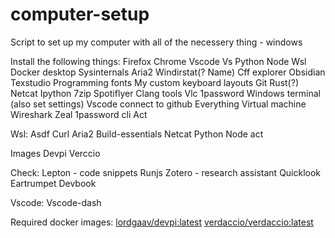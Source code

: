 # computer-setup
Script to set up my computer with all of the necessery thing - windows

Install the following things:
Firefox
Chrome
Vscode
Vs
Python
Node
Wsl
Docker desktop
Sysinternals
Aria2
Windirstat(? Name)
Cff explorer
Obsidian
Texstudio
Programming fonts
My custom keyboard layouts
Git
Rust(?)
Netcat
Ipython
7zip
Spotiflyer 
Clang tools
Vlc
1password
Windows terminal (also set settings)
Vscode connect to github
Everything
Virtual machine
Wireshark
Zeal
1password cli
Act

Wsl:
Asdf
Curl
Aria2
Build-essentials
Netcat
Python
Node
act




Images
Devpi
Verccio


Check:
Lepton - code snippets
Runjs
Zotero - research assistant
Quicklook
Eartrumpet
Devbook



Vscode:
Vscode-dash



Required docker images:
[lordgaav/devpi:latest](https://github.com/LordGaav/docker-devpi)
[verdaccio/verdaccio:latest](https://hub.docker.com/r/verdaccio/verdaccio)
